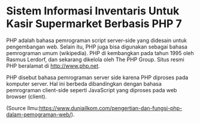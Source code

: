 # Sistem Informasi Inventaris Untuk Kasir Supermarket Berbasis PHP 7
PHP adalah bahasa pemrograman script server-side yang didesain untuk pengembangan web. Selain itu, PHP juga bisa digunakan sebagai bahasa pemrograman umum (wikipedia). PHP di kembangkan pada tahun 1995 oleh Rasmus Lerdorf, dan sekarang dikelola oleh The PHP Group. Situs resmi PHP beralamat di http://www.php.net.

PHP disebut bahasa pemrograman server side karena PHP diproses pada komputer server. Hal ini berbeda dibandingkan dengan bahasa pemrograman client-side seperti JavaScript yang diproses pada web browser (client).

(Source Ilmu:https://www.duniailkom.com/pengertian-dan-fungsi-php-dalam-pemograman-web/).
